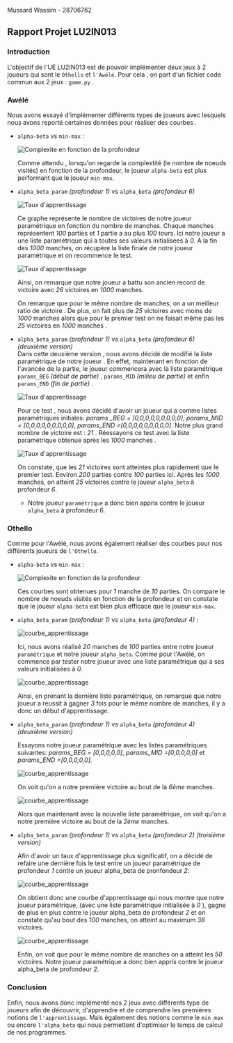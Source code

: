 Mussard Wassim - 28706762

## Rapport Projet LU2IN013 

### Introduction 

L'objectif de l'UE LU2IN013  est de pouvoir implémenter deux jeux à 2 joueurs qui sont le `Othello` et `l'Awélé`. Pour cela , on part d'un fichier code commun aux 2 jeux : `game.py` .
### Awélé 
 Nous avons essayé  d'implémenter différents types de joueurs avec lesquels nous avons reporté certaines données pour réaliser des courbes  .

 * `alpha-beta` vs `min-max` : 
 
    ![Complexite en fonction de la profondeur](Awele/complexite_en_fonction_prof.png "Complexite en fonction de la profondeur")

   Comme attendu , lorsqu'on regarde la  complextité (le nombre de noeuds visités) en fonction de la profondeur, le joueur `alpha-beta` est plus performant que le joueur `min-max`. 

* `alpha_beta_param` *(profondeur 1)* vs `alpha_beta` *(profondeur 6)*
   
   ![Taux d'apprentissage ](Awele/courbe_apprentissage2.png "Nombre de victoires en fonction du nombre de manches jouées") 
   
   Ce graphe représente le nombre de victoires de notre joueur paramétrique en fonction du nombre de manches. Chaque manches représentent *100* parties et *1* partie a au plus *100* tours. Ici notre joueur a une liste paramétrique qui a toutes ses valeurs initialisées à *0*. A la fin des *1000* manches, on récupère la liste finale de notre joueur paramétrique et on recommence le test. 
  

   ![Taux d'apprentissage ](Awele/courbe_apprentissage3.png "Nombre de victoires en fonction du nombre de manches jouées")
      
   Ainsi, on remarque que notre joueur a battu son ancien record de victoire avec *26* victoires en *1000* manches.    
   
   
   On remarque que pour le même nombre de manches, on a un meilleur ratio de victoire . De plus, on fait plus de *25* victoires avec moins de *1000* manches alors que pour le premier test on ne  faisait même pas les  *25* victoires en *1000* manches .




* `alpha_beta_param` *(profondeur 1)* vs `alpha_beta` *(profondeur 6)* *(deuxième version)*  
   Dans cette deuxième version , nous avons décidé de  modifié la liste paramétrique de notre joueur . En effet, maintenant  en fonction de l'avancée de la partie, le joueur commencera avec la liste paramétrique `params_BEG` *(début de partie)* , `params_MID` *(milieu de partie)* et enfin `params_END` *(fin de partie)* .
   
   ![Taux d'apprentissage ](Awele/courbe_apprentissage4.png "Nombre de victoires en fonction du nombre de manches jouées")
   
   Pour ce test , nous avons décidé d'avoir un joueur qui a comme listes paramétriques initiales:  *params _BEG = [0,0,0,0,0,0,0,0,0]*, *params_MID = [0,0,0,0,0,0,0,0,0]*, *params_END =[0,0,0,0,0,0,0,0,0]*.
   Notre plus grand nombre de victoire est : *21* . Réessayons ce test avec  la liste paramétrique obtenue après les *1000* manches .

   ![Taux d'apprentissage ](Awele/courbe_apprentissage5.png "Nombre de victoires en fonction du nombre de manches jouées")

   On constate, que les *21* victoires sont atteintes plus rapidement que le premier test. Environ *200* parties  contre *100* parties ici. Après les *1000* manches, on atteint *25* victoires contre le joueur `alpha_beta` à profondeur *6*.

   * Notre joueur `paramétrique` a donc bien appris contre le joueur `alpha_beta` à profondeur 6. 


### Othello
 Comme pour l'Awélé, nous avons également réaliser des courbes pour nos différents joueurs de `l'Othello`.
 * `alpha-beta` vs `min-max` : 

   ![Complexite en fonction de la profondeur](Othello/complexite_profondeur_10p.png "Complexite en fonction de la profondeur")

   Ces courbes sont obtenues pour *1* manche de *10* parties. On compare le nombre de noeuds visités en fonction de la profondeur et on constate que le joueur `alpha-beta` est bien  plus efficace que le joueur `min-max`.

*  `alpha_beta_param` *(profondeur 1)* vs `alpha_beta` *(profondeur 4)* :

   ![courbe_apprentissage](Othello/courbe_apprentissage1.png "alpha_beta_param (profondeur 1) vs alpha_beta (profondeur 4)")

   Ici, nous avons réalisé *20* manches de *100* parties entre notre joueur `paramétrique` et notre joueur `alpha_beta`. Comme pour l'Awélé, on commence par tester notre joueur avec une liste paramétrique qui a ses valeurs initialisées à *0*.

   ![courbe_apprentissage](Othello/courbe_apprentissage2.png "alpha_beta_param (profondeur 1) vs alpha_beta (profondeur 4)")

   Ainsi, en prenant la dernière liste paramétrique, on remarque  que notre joueur a reussit à gagner *3* fois pour le même nombre de manches, il y a donc un début d'apprentissage.


* `alpha_beta_param` *(profondeur 1)* vs `alpha_beta` *(profondeur 4)* *(deuxième version)*  

   Essayons notre joueur paramétrique avec les listes paramétriques suivantes: *params_BEG = [0,0,0,0,0]*,  *params_MID =[0,0,0,0,0]* et *params_END =[0,0,0,0,0]*. 

   ![courbe_apprentissage](Othello/courbe_apprentissage3.png "alpha_beta_param (profondeur 1) vs alpha_beta (profondeur 4)")
   
   On voit qu'on a notre première victoire au bout de la *6ème* manches.

   ![courbe_apprentissage](Othello/courbe_apprentissage4.png "alpha_beta_param (profondeur 1) vs alpha_beta (profondeur 4)")

   Alors que maintenant avec la nouvelle liste paramétrique, on voit qu'on a notre première victoire au bout de la *2ème* manches.

* `alpha_beta_param` *(profondeur 1)* vs `alpha_beta` *(profondeur 2)* *(troisième version)*

   Afin d'avoir un taux d'apprentissage plus significatif, on a décidé de refaire une dernière fois le test entre un joueur paramétrique de profondeur *1* contre un joueur alpha_beta de pronfondeur *2*.

   ![courbe_apprentissage](Othello/courbe_apprentissage5.png "alpha_beta_param (profondeur 1) vs alpha_beta (profondeur 2)")

   On obtient donc une courbe d'apprentissage qui nous montre que notre joueur paramétrique, (avec une liste paramétrique initialisée à *0* ), gagne de plus en plus contre le joueur alpha_beta de profondeur *2* et on constate qu'au bout des *100* manches, on atteint au maximum *38* victoires.

   ![courbe_apprentissage](Othello/courbe_apprentissage6.png "alpha_beta_param (profondeur 1) vs alpha_beta (profondeur 2)")

   Enfin, on voit que pour le même nombre de manches on a atteint les *50* victoires. Notre joueur paramétrique a donc bien appris contre le joueur alpha_beta de profondeur *2*.

### Conclusion

   Enfin, nous avons donc implémenté nos $2$ jeux avec différents type de joueurs afin de découvrir, d'apprendre et de comprendre les premières notions de `l'apprentissage`. Mais également des notions comme le `min_max` ou encore `l'alpha_beta` qui nous permettent d'optimiser le temps de calcul de nos programmes.
   
